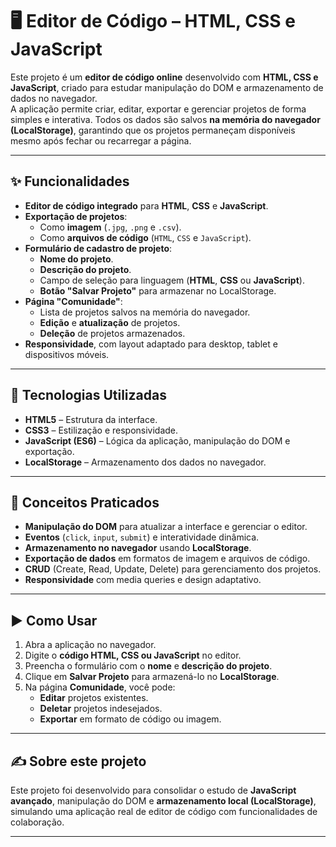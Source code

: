 # 🖥️ Editor de Código – HTML, CSS e JavaScript

Este projeto é um **editor de código online** desenvolvido com **HTML, CSS e JavaScript**, criado para estudar manipulação do DOM e armazenamento de dados no navegador.  
A aplicação permite criar, editar, exportar e gerenciar projetos de forma simples e interativa. Todos os dados são salvos **na memória do navegador (LocalStorage)**, garantindo que os projetos permaneçam disponíveis mesmo após fechar ou recarregar a página.

---

## ✨ Funcionalidades
- **Editor de código integrado** para **HTML**, **CSS** e **JavaScript**.
- **Exportação de projetos**:
  - Como **imagem** (`.jpg`, `.png` e `.csv`).
  - Como **arquivos de código** (`HTML`, `CSS` e `JavaScript`).
- **Formulário de cadastro de projeto**:
  - **Nome do projeto**.
  - **Descrição do projeto**.
  - Campo de seleção para linguagem (**HTML**, **CSS** ou **JavaScript**).
  - **Botão "Salvar Projeto"** para armazenar no LocalStorage.
- **Página "Comunidade"**:
  - Lista de projetos salvos na memória do navegador.
  - **Edição** e **atualização** de projetos.
  - **Deleção** de projetos armazenados.
- **Responsividade**, com layout adaptado para desktop, tablet e dispositivos móveis.

---

## 🚀 Tecnologias Utilizadas
- **HTML5** – Estrutura da interface.
- **CSS3** – Estilização e responsividade.
- **JavaScript (ES6)** – Lógica da aplicação, manipulação do DOM e exportação.
- **LocalStorage** – Armazenamento dos dados no navegador.

---

## 🧠 Conceitos Praticados
- **Manipulação do DOM** para atualizar a interface e gerenciar o editor.
- **Eventos** (`click`, `input`, `submit`) e interatividade dinâmica.
- **Armazenamento no navegador** usando **LocalStorage**.
- **Exportação de dados** em formatos de imagem e arquivos de código.
- **CRUD** (Create, Read, Update, Delete) para gerenciamento dos projetos.
- **Responsividade** com media queries e design adaptativo.

---

## ▶️ Como Usar
1. Abra a aplicação no navegador.
2. Digite o **código HTML, CSS ou JavaScript** no editor.
3. Preencha o formulário com o **nome** e **descrição do projeto**.
4. Clique em **Salvar Projeto** para armazená-lo no **LocalStorage**.
5. Na página **Comunidade**, você pode:
   - **Editar** projetos existentes.
   - **Deletar** projetos indesejados.
   - **Exportar** em formato de código ou imagem.

---

## ✍️ Sobre este projeto
Este projeto foi desenvolvido para consolidar o estudo de **JavaScript avançado**, manipulação do DOM e **armazenamento local (LocalStorage)**, simulando uma aplicação real de editor de código com funcionalidades de colaboração.

---

